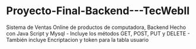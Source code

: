 # Proyecto-Final-Backend---TecWebII
Sistema de Ventas Online de productos de computadora, Backend Hecho con Java Script y Mysql - Incluye los métodos GET, POST, PUT y DELETE - También incluye Encriptacion y token para la tabla usuario
